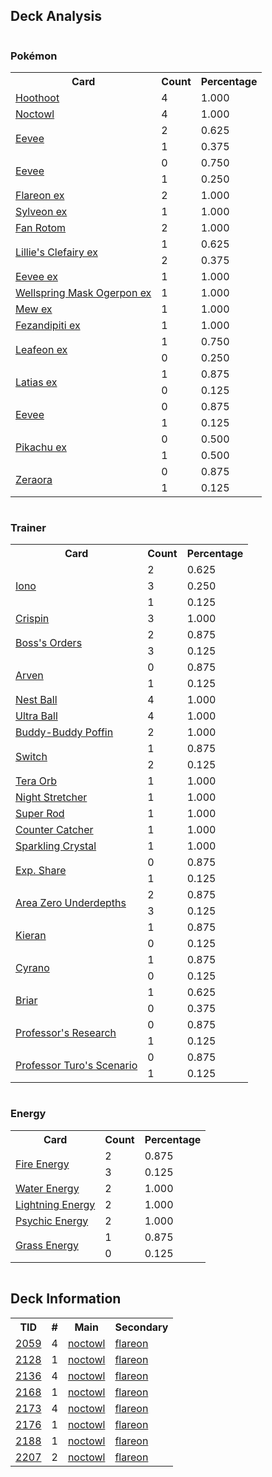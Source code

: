 
## Deck Analysis

<div style="display: flex; flex-wrap: wrap;">
<div style="flex: 1; margin-right: 10px;">
<h3>Pokémon</h3><table><tr><th>Card</th><th>Count</th><th>Percentage</th></tr><tr><td rowspan='1'><a href='https://limitlesstcg.com/cards/SCR/114'>Hoothoot</a></td><td>4</td><td>1.000</td></tr><tr><td rowspan='1'><a href='https://limitlesstcg.com/cards/SCR/115'>Noctowl</a></td><td>4</td><td>1.000</td></tr><tr><td rowspan='2'><a href='https://limitlesstcg.com/cards/SSP/143'>Eevee</a></td><td>2</td><td>0.625</td></tr><tr><td>1</td><td>0.375</td></tr><tr><td rowspan='2'><a href='https://limitlesstcg.com/cards/MEW/133'>Eevee</a></td><td>0</td><td>0.750</td></tr><tr><td>1</td><td>0.250</td></tr><tr><td rowspan='1'><a href='https://limitlesstcg.com/cards/PRE/14'>Flareon ex</a></td><td>2</td><td>1.000</td></tr><tr><td rowspan='1'><a href='https://limitlesstcg.com/cards/SSP/86'>Sylveon ex</a></td><td>1</td><td>1.000</td></tr><tr><td rowspan='1'><a href='https://limitlesstcg.com/cards/SCR/118'>Fan Rotom</a></td><td>2</td><td>1.000</td></tr><tr><td rowspan='2'><a href='https://limitlesstcg.com/cards/jp/SV9/33?translate=en'>Lillie's Clefairy ex</a></td><td>1</td><td>0.625</td></tr><tr><td>2</td><td>0.375</td></tr><tr><td rowspan='1'><a href='https://limitlesstcg.com/cards/PRE/75'>Eevee ex</a></td><td>1</td><td>1.000</td></tr><tr><td rowspan='1'><a href='https://limitlesstcg.com/cards/TWM/64'>Wellspring Mask Ogerpon ex</a></td><td>1</td><td>1.000</td></tr><tr><td rowspan='1'><a href='https://limitlesstcg.com/cards/MEW/151'>Mew ex</a></td><td>1</td><td>1.000</td></tr><tr><td rowspan='1'><a href='https://limitlesstcg.com/cards/SFA/38'>Fezandipiti ex</a></td><td>1</td><td>1.000</td></tr><tr><td rowspan='2'><a href='https://limitlesstcg.com/cards/PRE/6'>Leafeon ex</a></td><td>1</td><td>0.750</td></tr><tr><td>0</td><td>0.250</td></tr><tr><td rowspan='2'><a href='https://limitlesstcg.com/cards/SSP/76'>Latias ex</a></td><td>1</td><td>0.875</td></tr><tr><td>0</td><td>0.125</td></tr><tr><td rowspan='2'><a href='https://limitlesstcg.com/cards/SFA/50'>Eevee</a></td><td>0</td><td>0.875</td></tr><tr><td>1</td><td>0.125</td></tr><tr><td rowspan='2'><a href='https://limitlesstcg.com/cards/SSP/57'>Pikachu ex</a></td><td>0</td><td>0.500</td></tr><tr><td>1</td><td>0.500</td></tr><tr><td rowspan='2'><a href='https://limitlesstcg.com/cards/SCR/55'>Zeraora</a></td><td>0</td><td>0.875</td></tr><tr><td>1</td><td>0.125</td></tr></table>
</div><div style='flex: 1; margin-right: 10px;'><h3>Trainer</h3><table><tr><th>Card</th><th>Count</th><th>Percentage</th></tr><tr><td rowspan='3'><a href='https://limitlesstcg.com/cards/PAL/185'>Iono</a></td><td>2</td><td>0.625</td></tr><tr><td>3</td><td>0.250</td></tr><tr><td>1</td><td>0.125</td></tr><tr><td rowspan='1'><a href='https://limitlesstcg.com/cards/SCR/133'>Crispin</a></td><td>3</td><td>1.000</td></tr><tr><td rowspan='2'><a href='https://limitlesstcg.com/cards/PAL/172'>Boss's Orders</a></td><td>2</td><td>0.875</td></tr><tr><td>3</td><td>0.125</td></tr><tr><td rowspan='2'><a href='https://limitlesstcg.com/cards/OBF/186'>Arven</a></td><td>0</td><td>0.875</td></tr><tr><td>1</td><td>0.125</td></tr><tr><td rowspan='1'><a href='https://limitlesstcg.com/cards/SVI/181'>Nest Ball</a></td><td>4</td><td>1.000</td></tr><tr><td rowspan='1'><a href='https://limitlesstcg.com/cards/SVI/196'>Ultra Ball</a></td><td>4</td><td>1.000</td></tr><tr><td rowspan='1'><a href='https://limitlesstcg.com/cards/TEF/144'>Buddy-Buddy Poffin</a></td><td>2</td><td>1.000</td></tr><tr><td rowspan='2'><a href='https://limitlesstcg.com/cards/SVI/194'>Switch</a></td><td>1</td><td>0.875</td></tr><tr><td>2</td><td>0.125</td></tr><tr><td rowspan='1'><a href='https://limitlesstcg.com/cards/SSP/189'>Tera Orb</a></td><td>1</td><td>1.000</td></tr><tr><td rowspan='1'><a href='https://limitlesstcg.com/cards/SFA/61'>Night Stretcher</a></td><td>1</td><td>1.000</td></tr><tr><td rowspan='1'><a href='https://limitlesstcg.com/cards/PAL/188'>Super Rod</a></td><td>1</td><td>1.000</td></tr><tr><td rowspan='1'><a href='https://limitlesstcg.com/cards/PAR/160'>Counter Catcher</a></td><td>1</td><td>1.000</td></tr><tr><td rowspan='1'><a href='https://limitlesstcg.com/cards/SCR/142'>Sparkling Crystal</a></td><td>1</td><td>1.000</td></tr><tr><td rowspan='2'><a href='https://limitlesstcg.com/cards/SVI/174'>Exp. Share</a></td><td>0</td><td>0.875</td></tr><tr><td>1</td><td>0.125</td></tr><tr><td rowspan='2'><a href='https://limitlesstcg.com/cards/SCR/131'>Area Zero Underdepths</a></td><td>2</td><td>0.875</td></tr><tr><td>3</td><td>0.125</td></tr><tr><td rowspan='2'><a href='https://limitlesstcg.com/cards/TWM/154'>Kieran</a></td><td>1</td><td>0.875</td></tr><tr><td>0</td><td>0.125</td></tr><tr><td rowspan='2'><a href='https://limitlesstcg.com/cards/SSP/170'>Cyrano</a></td><td>1</td><td>0.875</td></tr><tr><td>0</td><td>0.125</td></tr><tr><td rowspan='2'><a href='https://limitlesstcg.com/cards/SCR/132'>Briar</a></td><td>1</td><td>0.625</td></tr><tr><td>0</td><td>0.375</td></tr><tr><td rowspan='2'><a href='https://limitlesstcg.com/cards/SVI/189'>Professor's Research</a></td><td>0</td><td>0.875</td></tr><tr><td>1</td><td>0.125</td></tr><tr><td rowspan='2'><a href='https://limitlesstcg.com/cards/PAR/171'>Professor Turo's Scenario</a></td><td>0</td><td>0.875</td></tr><tr><td>1</td><td>0.125</td></tr></table>
</div><div style='flex: 1; margin-right: 10px;'><h3>Energy</h3><table><tr><th>Card</th><th>Count</th><th>Percentage</th></tr><tr><td rowspan='2'><a href='https://limitlesstcg.com/cards/SVE/10'>Fire Energy</a></td><td>2</td><td>0.875</td></tr><tr><td>3</td><td>0.125</td></tr><tr><td rowspan='1'><a href='https://limitlesstcg.com/cards/SVE/11'>Water Energy</a></td><td>2</td><td>1.000</td></tr><tr><td rowspan='1'><a href='https://limitlesstcg.com/cards/SVE/12'>Lightning Energy</a></td><td>2</td><td>1.000</td></tr><tr><td rowspan='1'><a href='https://limitlesstcg.com/cards/SVE/13'>Psychic Energy</a></td><td>2</td><td>1.000</td></tr><tr><td rowspan='2'><a href='https://limitlesstcg.com/cards/SVE/9'>Grass Energy</a></td><td>1</td><td>0.875</td></tr><tr><td>0</td><td>0.125</td></tr></table>
</div></div>

## Deck Information

<table>
<tr><th>TID</th><th>#</th><th>Main</th><th>Secondary</th></tr>
<tr><td><a href='https://limitlesstcg.com/tournaments/jp/2059'>2059</a></td><td>4</td><td><a href='https://limitlesstcg.com/decks/list/jp/30757'>noctowl</a></td><td><a href='https://limitlesstcg.com/decks/list/jp/30757'>flareon</a></td></tr><tr><td><a href='https://limitlesstcg.com/tournaments/jp/2128'>2128</a></td><td>1</td><td><a href='https://limitlesstcg.com/decks/list/jp/31827'>noctowl</a></td><td><a href='https://limitlesstcg.com/decks/list/jp/31827'>flareon</a></td></tr><tr><td><a href='https://limitlesstcg.com/tournaments/jp/2136'>2136</a></td><td>4</td><td><a href='https://limitlesstcg.com/decks/list/jp/31956'>noctowl</a></td><td><a href='https://limitlesstcg.com/decks/list/jp/31956'>flareon</a></td></tr><tr><td><a href='https://limitlesstcg.com/tournaments/jp/2168'>2168</a></td><td>1</td><td><a href='https://limitlesstcg.com/decks/list/jp/32456'>noctowl</a></td><td><a href='https://limitlesstcg.com/decks/list/jp/32456'>flareon</a></td></tr><tr><td><a href='https://limitlesstcg.com/tournaments/jp/2173'>2173</a></td><td>4</td><td><a href='https://limitlesstcg.com/decks/list/jp/32533'>noctowl</a></td><td><a href='https://limitlesstcg.com/decks/list/jp/32533'>flareon</a></td></tr><tr><td><a href='https://limitlesstcg.com/tournaments/jp/2176'>2176</a></td><td>1</td><td><a href='https://limitlesstcg.com/decks/list/jp/32565'>noctowl</a></td><td><a href='https://limitlesstcg.com/decks/list/jp/32565'>flareon</a></td></tr><tr><td><a href='https://limitlesstcg.com/tournaments/jp/2188'>2188</a></td><td>1</td><td><a href='https://limitlesstcg.com/decks/list/jp/32749'>noctowl</a></td><td><a href='https://limitlesstcg.com/decks/list/jp/32749'>flareon</a></td></tr><tr><td><a href='https://limitlesstcg.com/tournaments/jp/2207'>2207</a></td><td>2</td><td><a href='https://limitlesstcg.com/decks/list/jp/33050'>noctowl</a></td><td><a href='https://limitlesstcg.com/decks/list/jp/33050'>flareon</a></td></tr></table>